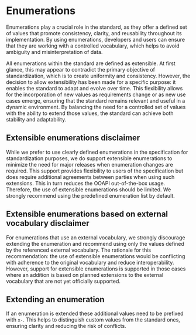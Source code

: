 # Enumerations
Enumerations play a crucial role in the standard, as they offer a defined set of values that promote consistency, clarity, and reusability throughout its implementation. By using enumerations, developers and users can ensure that they are working with a controlled vocabulary, which helps to avoid ambiguity and misinterpretation of data.  

All enumerations within the standard are defined as extensible. At first glance, this may appear to contradict the primary objective of standardization, which is to create uniformity and consistency. However, the decision to allow extensibility has been made for a specific purpose: it enables the standard to adapt and evolve over time. This flexibility allows for the incorporation of new values as requirements change or as new use cases emerge, ensuring that the standard remains relevant and useful in a dynamic environment. By balancing the need for a controlled set of values with the ability to extend those values, the standard can achieve both stability and adaptability.

## Extensible enumerations disclaimer
While we prefer to use clearly defined enumerations in the specification for standardization purposes, we do support extensible enumerations to minimize the need for major releases when enumeration changes are required. This support provides flexibility to users of the specification but does require additional agreements between parties when using such extensions. This in turn reduces the OOAPI out-of-the-box usage. Therefore, the use of extensible enumerations should be limited. We strongly recommend using the predefined enumeration list by default.
 
## Extensible enumerations based on external vocabulary disclaimer
For enumerations that use an external vocabulary, we strongly discourage extending the enumeration and recommend using only the values defined by the referenced external vocabulary. The rationale for this recommendation: the use of extensible enumerations would be conflicting with adherence to the original vocabulary and reduce interoperability. However, support for extensible enumerations is supported in those cases where an addition is based on planned extensions to the external vocabulary that are not yet officially supported.


## Extending an enumeration
If an enumeration is extended these additional values need to be prefixed with  `x-`. This helps to distinguish custom values from the standard ones, ensuring clarity and reducing the risk of conflicts. 
